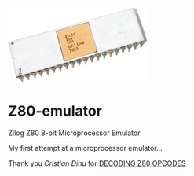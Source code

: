 ![Ceramic-Z80-image](https://github.com/CPM-Playground/Z80-emulator/blob/main/images/zilog_z80_cpu_281x151.png)
# Z80-emulator
Zilog Z80 8-bit Microprocessor Emulator

My first attempt at a microprocessor emulator...

Thank you *Cristian Dinu* for [DECODING Z80 OPCODES](http://www.z80.info/decoding.htm)
